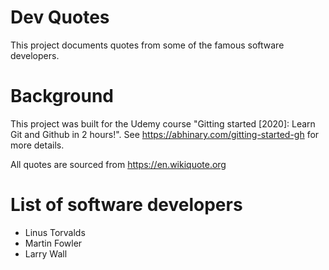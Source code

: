 # Dev Quotes

This project documents quotes from some of the famous software developers.

# Background

This project was built for the Udemy course "Gitting started [2020]: Learn Git
and Github in 2 hours!". See https://abhinary.com/gitting-started-gh for more
details.

All quotes are sourced from https://en.wikiquote.org

# List of software developers

- Linus Torvalds
- Martin Fowler
- Larry Wall

